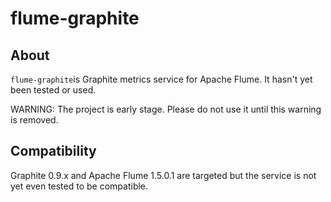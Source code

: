# flume-graphite

## About

`flume-graphite`is Graphite metrics service for Apache Flume. It hasn't yet been tested or used.

WARNING: The project is early stage. Please do not use it until this warning is removed.

## Compatibility

Graphite 0.9.x and Apache Flume 1.5.0.1 are targeted but the service is not yet even tested to be compatible.
